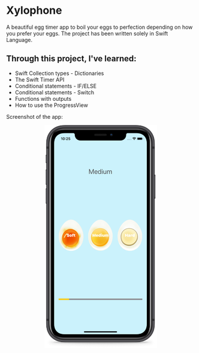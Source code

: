 # Xylophone
A beautiful egg timer app to boil your eggs to perfection depending on how you prefer your eggs. The project has been written solely in Swift Language.

## Through this project, I've learned:
-	Swift Collection types - Dictionaries
-   The Swift Timer API
-   Conditional statements - IF/ELSE
-   Conditional statements - Switch
-   Functions with outputs
-   How to use the ProgressView

Screenshot of the app:

<p align="center"><img src="images/egg_timer.png" width="300"></p>